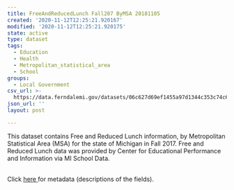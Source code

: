 ```yaml
---
title: FreeAndReducedLunch Fall207 ByMSA 20181105
created: '2020-11-12T12:25:21.920167'
modified: '2020-11-12T12:25:21.920175'
state: active
type: dataset
tags:
  - Education
  - Health
  - Metropolitan_statistical_area
  - School
groups:
  - Local Government
csv_url: >-
  https://data.ferndalemi.gov/datasets/06c627d69ef1455a97d1344c353c74c6_0.csv?outSR=%7B%22latestWkid%22%3A2898%2C%22wkid%22%3A2898%7D
json_url: ''
layout: post

---
```

This dataset contains Free and Reduced Lunch information, by Metropolitan Statistical Area (MSA) for the state of Michigan in Fall 2017. Free and Reduced Lunch data was provided by Center for Educational Performance and Information via MI School Data.<div><br /></div><div><div>Click <a href='http://www.datadrivendetroit.org/metadata/FreeReducedLunch_Fall2017_MSA_Metadata_20181107.xlsx' target='_blank'>here </a>for metadata (descriptions of the fields).</div></div><div><br /></div>
